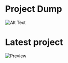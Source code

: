 # Project Dump
![Alt Text](https://github.com/McYum/Project_Dump/blob/main/thisgoeshard.gif)

# Latest project

![Preview](https://gyazo.com/1c8539ba7f241c7c7c385e83ba96ced2.gif)
